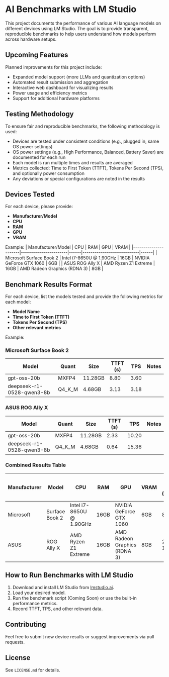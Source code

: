 
# AI Benchmarks with LM Studio

This project documents the performance of various AI language models on different devices using LM Studio. The goal is to provide transparent, reproducible benchmarks to help users understand how models perform across hardware setups.

## Upcoming Features
Planned improvements for this project include:
- Expanded model support (more LLMs and quantization options)
- Automated result submission and aggregation
- Interactive web dashboard for visualizing results
- Power usage and efficiency metrics
- Support for additional hardware platforms

## Testing Methodology
To ensure fair and reproducible benchmarks, the following methodology is used:
- Devices are tested under consistent conditions (e.g., plugged in, same OS power settings)
- OS power settings (e.g., High Performance, Balanced, Battery Saver) are documented for each run
- Each model is run multiple times and results are averaged
- Metrics collected: Time to First Token (TTFT), Tokens Per Second (TPS), and optionally power consumption
- Any deviations or special configurations are noted in the results

## Devices Tested
For each device, please provide:
- **Manufacturer/Model**
- **CPU**
- **RAM**
- **GPU**
- **VRAM**

Example:
| Manufacturer/Model   | CPU                   | RAM  | GPU                        | VRAM |
|----------------------|-----------------------|------|----------------------------|------|
| Microsoft Surface Book 2 | Intel i7-8650U @ 1.90GHz | 16GB | NVIDIA GeForce GTX 1060   | 6GB  |
| ASUS ROG Ally X         | AMD Ryzen Z1 Extreme      | 16GB | AMD Radeon Graphics (RDNA 3) | 8GB  |

## Benchmark Results Format
For each device, list the models tested and provide the following metrics for each model:
- **Model Name**
- **Time to First Token (TTFT)**
- **Tokens Per Second (TPS)**
- **Other relevant metrics**

Example:

### Microsoft Surface Book 2
| Model                        | Quant   | Size    | TTFT (s) | TPS   | Notes |
|------------------------------|---------|---------|----------|-------|-------|
| gpt-oss-20b                  | MXFP4   | 11.28GB | 8.80     | 3.60  |       |
| deepseek-r1-0528-qwen3-8b    | Q4_K_M  | 4.68GB  | 3.13     | 3.18  |       |

### ASUS ROG Ally X
| Model                        | Quant   | Size    | TTFT (s) | TPS   | Notes |
|------------------------------|---------|---------|----------|-------|-------|
| gpt-oss-20b                  | MXFP4   | 11.28GB | 2.33     | 10.20 |       |
| deepseek-r1-0528-qwen3-8b    | Q4_K_M  | 4.68GB  | 0.64     | 15.36 |       |

### Combined Results Table

| Manufacturer | Model            | CPU                   | RAM  | GPU                        | VRAM | gpt-oss-20b (TTFT/TPS) | deepseek-r1-0528-qwen3-8b (TTFT/TPS) |
|--------------|------------------|-----------------------|------|----------------------------|------|-----------------------|---------------------------------------|
| Microsoft    | Surface Book 2   | Intel i7-8650U @ 1.90GHz | 16GB | NVIDIA GeForce GTX 1060   | 6GB  | 8.80 / 3.60           | 3.13 / 3.18                           |
| ASUS         | ROG Ally X       | AMD Ryzen Z1 Extreme      | 16GB | AMD Radeon Graphics (RDNA 3) | 8GB  | 2.33 / 10.20          | 0.64 / 15.36                          |


## How to Run Benchmarks with LM Studio
1. Download and install LM Studio from [lmstudio.ai](https://lmstudio.ai/).
2. Load your desired model.
3. Run the benchmark script (Coming Soon) or use the built-in performance metrics.
4. Record TTFT, TPS, and other relevant data.


## Contributing
Feel free to submit new device results or suggest improvements via pull requests.

## License
See `LICENSE.md` for details.
